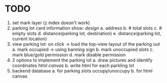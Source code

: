 # TODO
1. set mark layer (z index doesn't work)
2. parking lot card information show: *design*
a. address
b. # total slots
c. # empty slots
d. distance(parking lot, destination)
e. distance(parking lot, current location)
3. view parking lot: on click -> load the top-view layout of the parking out
a. mark occupied -> using banning sign
b. mark unoccupied slots
c. mark blue/gold permission
d. mark disable permission
4. 2 options to implement the parking lot
a. draw pictures and identify coordinates *html canvas*
b. write html for each parkling lot
5. backend database
a. for parking slots occupy/unoccupy
b. for html canvas
